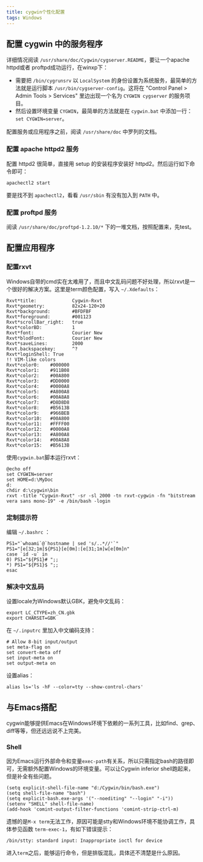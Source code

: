 ```yaml
---
title: cygwin个性化配置
tags: Windows
---
```


## 配置 cygwin 中的服务程序
详细情况阅读 `/usr/share/doc/Cygwin/cygserver.README`，要让一个apache httpd或者 proftpd成功运行，在winxp下：

- 需要把 `/bin/cygrunsrv` 以 `LocalSystem` 的身份设置为系统服务，最简单的方法就是运行脚本 `/usr/bin/cygserver-config`。这将在 "Control Panel &gt; Admin Tools &gt; Services" 里边出现一个名为 `CYGWIN cygserver` 的服务项目。
- 然后设置环境变量 `CYGWIN`，最简单的方法就是在 `cygwin.bat` 中添加一行： `set CYGWIN=server`。

配置服务或应用程序之前，阅读 `/usr/share/doc` 中罗列的文档。

### 配置 apache httpd2 服务
配置 httpd2 很简单，直接用 setup 的安装程序安装好 httpd2。然后运行如下命令即可：

    apachectl2 start

要是找不到 `apachectl2`，看看 `/usr/sbin` 有没有加入到 `PATH` 中。

### 配置 proftpd 服务
阅读 `/usr/share/doc/proftpd-1.2.10/*` 下的一堆文档，按照配置来，先test。

## 配置应用程序
### 配置rxvt
Windows自带的cmd实在太难用了，而且中文乱码问题不好处理，所以rxvt是一个很好的解决方案。这里是term颜色配置，写入 `~/.Xdefaults`：

    Rxvt*title:             Cygwin-Rxvt
    Rxvt*geometry:          82x24-120+20
    Rxvt*background:        #BFDFBF
    Rxvt*foreground:        #001123
    Rxvt*scrollBar_right:   true
    Rxvt*colorBD:           1
    Rxvt*font:              Courier New
    Rxvt*blodFont:          Courier New
    Rxvt*saveLines:         2000
    Rxvt.backspacekey:      ^?
    Rxvt*loginShell: True
    !! VIM-like colors
    Rxvt*color0:    #000000
    Rxvt*color1:    #911B08
    Rxvt*color2:    #00A800
    Rxvt*color3:    #DD0000
    Rxvt*color4:    #0000A8
    Rxvt*color5:    #A800A8
    Rxvt*color6:    #00A8A8
    Rxvt*color7:    #D8D8D8
    Rxvt*color8:    #B5613B
    Rxvt*color9:    #966BEB
    Rxvt*color10:   #00A800
    Rxvt*color11:   #FFFF00
    Rxvt*color12:   #0000A8
    Rxvt*color13:   #A800A8
    Rxvt*color14:   #00A8A8
    Rxvt*color15:   #B5613B

使用`cygwin.bat`脚本运行rxvt：

    @echo off
    set CYGWIN=server
    set HOME=d:\MyDoc
    d:
    chdir d:\cygwin\bin
    rxvt -title "Cygwin-Rxvt" -sr -sl 2000 -tn rxvt-cygwin -fn "bitstream vera sans mono-19" -e /bin/bash -login

### 定制提示符
编辑 `~/.bashrc` ：

    PS1="`whoami`@`hostname | sed 's/..*//'`"
    PS1="[e[32;1m]${PS1}[e[0m]:[e[31;1m]w[e[0m]n"
    case `id -u` in
    0) PS1="${PS1}# ";;
    *) PS1="${PS1}$ ";;
    esac

### 解决中文乱码
设置locale为Windows默认GBK，避免中文乱码：

    export LC_CTYPE=zh_CN.gbk
    export CHARSET=GBK

在 `~/.inputrc` 里加入中文编码支持：

    # Allow 8-bit input/output
    set meta-flag on
    set convert-meta off
    set input-meta on
    set output-meta on

设置alias：

    alias ls='ls -hF --color=tty --show-control-chars'

## 与Emacs搭配
cygwin能够提供Emacs在Windows环境下依赖的一系列工具，比如find、grep、diff等等，但还远远说不上完美。

### Shell
因为Emacs运行外部命令和变量`exec-path`有关系，所以只需指定bash的路径即可，无需额外配置Windows的环境变量。可以让Cygwin inferior shell跑起来，但是补全有些问题。

    (setq explicit-shell-file-name "d:/Cygwin/bin/bash.exe")
    (setq shell-file-name "bash")
    (setq explicit-bash.exe-args '("--noediting" "--login" "-i"))
    (setenv "SHELL" shell-file-name)
    (add-hook 'comint-output-filter-functions 'comint-strip-ctrl-m)

遗憾的是`M-x term`无法工作，原因可能是stty和Windows环境不能协调工作，具体参见函数 `term-exec-1`，有如下错误提示：

    /bin/stty: standard input: Inappropriate ioctl for device

进入`term`之后，能够运行命令，但是排版混乱，具体还不清楚是什么原因。
